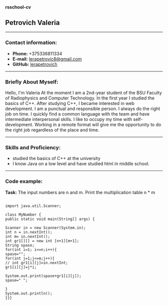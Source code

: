 #### rsschool-cv

## Petrovich Valeria

*********

### Contact information:
- __Phone:__ +375336811334
- __E-mail:__ lerapetrovic8@gmail.com
- __GitHub:__ [ lerapetrovich ]( https://github.com/lerapetrovich )

*********

### Briefly About Myself:
Hello, I'm Valeria
At the moment I am a 2nd-year student of the BSU Faculty of Radiophysics and Computer Technology. In the first year I studied the basics of C++. After studying C++, I became interested in web development.
I am a punctual and responsible person. I always do the right job on time. I quickly find a common language with the team and have intermediate interpersonal skills. I like to occupy my time with self-development. Working in a remote format will give me the opportunity to do the right job regardless of the place and time.

*********

### Skills and Proficiency:
- studied the basics of C++ at the university
- I know Java on a low level and have studied html in middle school.

*********

### Code example:
__Task:__ The input numbers are n and m. Print the multiplication table n * m

```

import java.util.Scanner;

class MyNumber {
public static void main(String[] args) {

Scanner in = new Scanner(System.in);
int n = in.nextInt();
int m= in.nextInt();
int gr1[][] = new int [n+1][m+1];
String spase;
for(int i=1; i<=n;i++){
spase="";
for(int j=1;j<=m;j++){
// int gr1[i][j]=in.nextInt;
gr1[i][j]=j*i;

System.out.print(spase+gr1[i][j]);
spase=" ";

}
System.out.println();
}}}

```